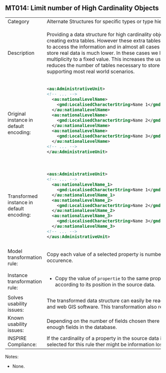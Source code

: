 ## MT014: Limit number of High Cardinality Objects

<table>
<tr>
<td>Category</td>
<td>Alternate Structures for specific types or type hierarchies</td>
</tr>
<tr>
<td>Description</td>
<td><p>Providing a data structure for high cardinality objects can be solved by creating extra tables. However these extra tables make it sometimes harder to access the information and in almost all cases the multiplicity required to store real data is much lower. In these cases we limit the maximum of a multiplicity to a fixed value. This increases the usability of the data and reduces the number of tables necessary to store the information, while still supporting most real world scenarios.</p> 
</p>
</td>
</tr>
<tr>
<td>Original instance in default encoding:</td>
<td>

```xml
<au:AdministrativeUnit>
<!-- ... -->
  <au:nationalLevelName>
    <gmd:LocalisedCharacterString>Name 1</gmd:LocalisedCharacterString>
  </au:nationalLevelName>
  <au:nationalLevelName>
    <gmd:LocalisedCharacterString>Name 2</gmd:LocalisedCharacterString>
  </au:nationalLevelName>
  <au:nationalLevelName>
    <gmd:LocalisedCharacterString>Name 3</gmd:LocalisedCharacterString>
  </au:nationalLevelName>
<!-- ... -->
</au:AdministrativeUnit>
  
```
   
</td>
</tr>
<tr>
<td>Transformed instance in default encoding:</td>
<td>

```xml
<aus:AdministrativeUnit>
<!-- ... -->
  <au:nationalLevelName_1>
    <gmd:LocalisedCharacterString>Name 1</gmd:LocalisedCharacterString>
  </au:nationalLevelName_1>
  <au:nationalLevelName_2>
    <gmd:LocalisedCharacterString>Name 2</gmd:LocalisedCharacterString>
  </au:nationalLevelName_2>
  <au:nationalLevelName_3>
    <gmd:LocalisedCharacterString>Name 3</gmd:LocalisedCharacterString>
  </au:nationalLevelName_3>
<!-- ... -->
</aus:AdministrativeUnit>


``` 

</td>
</tr>
<tr>
<td>Model transformation rule: </td>
<td>
    <p>Copy each value of a selected property is numbered according to its occurence.</p>
</td>
</tr>
<tr>
<td>Instance transformation rule:</td>
<td>
	<ul>
		<li>Copy the value of <code>propertie</code> to the same property with a number according to its position in the source data.</li>
	</ul>
</td>
</tr>
<tr>
<td>Solves usability issues:</td>
<td>The transformed data structure can easily be read and edited in desktop GIS and web GIS software. This transformation also reduces data volume.</td>
</tr>
<tr>
<td>Known usability issues:</td>
<td>Depending on the number of fields chosen there might be too many or not enough fields in the database.</td>
</tr>
<tr>
<td>INSPIRE Compliance:</td>
<td>If the cardinality of a property in the source data is higher than the number selected for this rule ther might be information loss.</td>
</tr>
</table>

Notes:

 * None.
